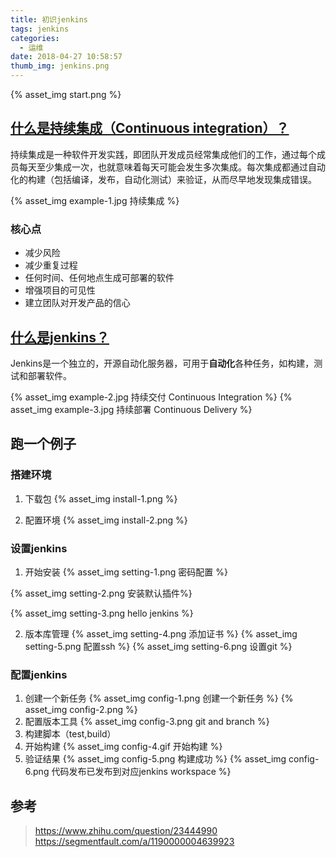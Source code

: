 ```yaml
---
title: 初识jenkins
tags: jenkins
categories:
  - 运维
date: 2018-04-27 10:58:57
thumb_img: jenkins.png
---
```



{% asset_img start.png %}

## [什么是持续集成（Continuous integration）？](https://baike.baidu.com/item/%E6%8C%81%E7%BB%AD%E9%9B%86%E6%88%90/6250744)
持续集成是一种软件开发实践，即团队开发成员经常集成他们的工作，通过每个成员每天至少集成一次，也就意味着每天可能会发生多次集成。每次集成都通过自动化的构建（包括编译，发布，自动化测试）来验证，从而尽早地发现集成错误。

{% asset_img example-1.jpg 持续集成 %}

### 核心点
- 减少风险
- 减少重复过程
- 任何时间、任何地点生成可部署的软件
- 增强项目的可见性
- 建立团队对开发产品的信心

## [什么是jenkins？](https://jenkins.io/doc/#what-is-jenkins)
Jenkins是一个独立的，开源自动化服务器，可用于**自动化**各种任务，如构建，测试和部署软件。

{% asset_img example-2.jpg 持续交付 Continuous Integration %}
{% asset_img example-3.jpg 持续部署 Continuous Delivery %}

## 跑一个例子
### 搭建环境
1. 下载包
{% asset_img install-1.png %}

2. 配置环境
{% asset_img install-2.png %}

### 设置jenkins
1. 开始安装
{% asset_img setting-1.png 密码配置 %}

{% asset_img setting-2.png 安装默认插件%}

{% asset_img setting-3.png hello jenkins %}

2. 版本库管理
{% asset_img setting-4.png 添加证书 %}
{% asset_img setting-5.png 配置ssh %}
{% asset_img setting-6.png 设置git %}

### 配置jenkins
1. 创建一个新任务
{% asset_img config-1.png 创建一个新任务 %}
{% asset_img config-2.png %}
2. 配置版本工具
{% asset_img config-3.png git and branch %}
3. 构建脚本（test,build）
4. 开始构建
{% asset_img config-4.gif 开始构建 %}
5. 验证结果
{% asset_img config-5.png 构建成功 %}
{% asset_img config-6.png 代码发布已发布到对应jenkins workspace %}

## 参考
> https://www.zhihu.com/question/23444990
> https://segmentfault.com/a/1190000004639923